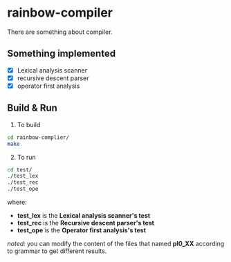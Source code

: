 # rainbow-compiler
There are something about compiler.

## Something implemented
- [X] Lexical analysis scanner
- [X] recursive descent parser
- [X] operator first analysis

## Build & Run
1. To build
```bash
cd rainbow-complier/
make
```

2. To run
```bash
cd test/
./test_lex
./test_rec
./test_ope
```
where:
- **test_lex** is the **Lexical analysis scanner's test**
- **test_rec** is the **Recursive descent parser's test**
- **test_ope** is the **Operator first analysis's test**

*noted:* you can modify the content of the files that named **pl0_XX** according to grammar to get different results.
